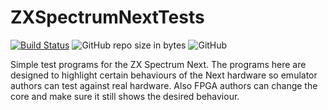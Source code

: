 # ZXSpectrumNextTests
[![Build Status](https://api.cirrus-ci.com/github/MrKWatkins/ZXSpectrumNextTests.svg)](https://cirrus-ci.com/github/MrKWatkins/ZXSpectrumNextTests)
![GitHub repo size in bytes](https://img.shields.io/github/repo-size/MrKWatkins/ZXSpectrumNextTests.svg)
![GitHub](https://img.shields.io/github/license/MrKWatkins/ZXSpectrumNextTests.svg)

Simple test programs for the ZX Spectrum Next. The programs here are designed to highlight certain behaviours of the Next hardware so emulator authors can test against real hardware. Also FPGA authors can change the core and make sure it still shows the desired behaviour.
